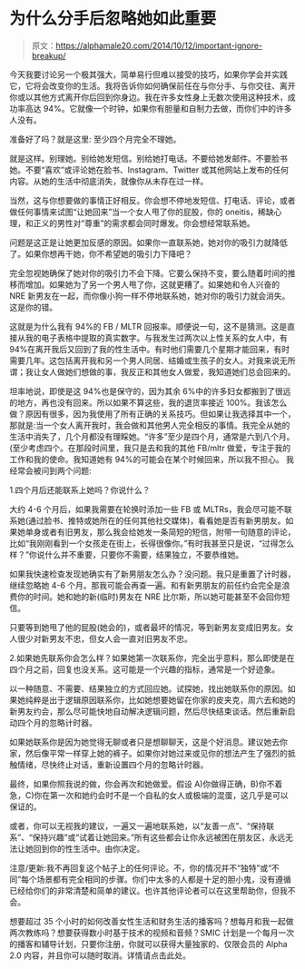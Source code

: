 # 为什么分手后忽略她如此重要

> 原文：<https://alphamale20.com/2014/10/12/important-ignore-breakup/>

今天我要讨论另一个极其强大，简单易行但难以接受的技巧，如果你学会并实践它，它将会改变你的生活。我将告诉你如何确保前任在与你分手、与你交往、离开你或以其他方式离开你后回到你身边。我在许多女性身上无数次使用这种技术，成功率高达 94%。它就像一个时钟，如果你有胆量和自制力去做，而你们中的许多人没有。

准备好了吗？就是这里:
至少四个月完全不理她。

就是这样。别理她。别给她发短信。别给她打电话。不要给她发邮件。不要脸书她。不要“喜欢”或评论她在脸书、Instagram、Twitter 或其他网站上发布的任何内容。从她的生活中彻底消失，就像你从未存在过一样。

当然，这与你想要做的事情正好相反。你会想不停地发短信、打电话、评论，或者做任何事情来试图“让她回来”当一个女人甩了你的屁股，你的 oneitis，稀缺心理，和正义的男性对“尊重”的需求都会同时爆发。你会想经常联系她。

问题是这正是让她更加反感的原因。如果你一直联系她，她对你的吸引力就降低了。如果你想再干她，你不希望她的吸引力下降吧？

完全忽视她确保了她对你的吸引力不会下降。它要么保持不变，要么随着时间的推移而增加。如果她为了另一个男人甩了你，这就更糟了。如果她和令人兴奋的 NRE 新男友在一起，而你像小狗一样不停地联系她，她对你的吸引力就会消失。这是你的错。

这就是为什么我有 94%的 FB / MLTR 回报率。顺便说一句，这不是猜测。这是直接从我的电子表格中提取的真实数字。与我发生过两次以上性关系的女人中，有 94%在离开我后又回到了我的性生活中。有时他们需要几个星期才能回来，有时需要几年。这包括离开我和另一个男人同居、结婚或生孩子的女人。对我来说无所谓；我让女人做她们想做的事，我反正和其他女人做爱，我知道她们总会回来的。

坦率地说，即使是这 94%也是保守的，因为其余 6%中的许多妇女都搬到了很远的地方，再也没有回来。所以如果不算这些，我的退货率接近 100%。我该怎么做？原因有很多，因为我使用了所有正确的关系技巧。但如果让我选择其中一个，那就是:当一个女人离开我时，我会做和其他男人完全相反的事情。我完全从她的生活中消失了，几个月都没有理睬她。“许多”至少是四个月，通常是六到八个月。(至少考虑四个。在那段时间里，我只是去和我的其他 FB/mltr 做爱，专注于我的工作和我的使命。我知道她有 94%的可能会在某个时候回来，所以我不担心。 我经常会被问到两个问题:

1.四个月后还能联系上她吗？你说什么？

大约 4-6 个月后，如果我需要在轮换时添加一些 FB 或 MLTRs，我会尽可能不联系她(通过脸书、推特或她所在的任何其他社交媒体)，看看她是否有新男朋友。如果她单身或者有旧男友，那么我会给她发一条简短的短信，附带一句随意的评论，比如“我刚刚看到一个女孩走在街上，长得很像你。”有时我甚至只是说，“过得怎么样？”你说什么并不重要，只要你不需要，结果独立，不要恭维她。

如果我快速检查发现她确实有了新男朋友怎么办？没问题。我只是重置了计时器，继续忽略她 4-6 个月。那我可能会再查一遍。和有新男朋友的前任约会完全是浪费你的时间。她和她的新(临时)男友在 NRE 比尔斯，所以她可能甚至不会回你短信。

只要等到她甩了他的屁股(她会的)，或者最坏的情况，等到新男友变成旧男友。女人很少对新男友不忠，但女人会一直对旧男友不忠。

2.如果她先联系你会怎么样？如果她第一次联系你，完全出乎意料，那么即使是在四个月之前，回复也没关系。这可能是一个兴趣的指标，通常是一个好迹象。

以一种随意、不需要、结果独立的方式回应她。试探她，找出她联系你的原因。如果她纯粹是出于逻辑原因联系你，比如她想要她留在你家的皮夹克，周六去和她的新男友约会，那么尽可能快地自动解决逻辑问题，然后尽快结束谈话。然后重新启动四个月的忽略计时器。

如果她联系你是因为她觉得无聊或者只是想聊聊天，这是个好消息。建议她去你家，然后像平常一样穿上她的裤子。如果你对她过来或见你的想法产生了强烈的抵触情绪，尽快终止对话，重新设置四个月的忽略计时器。

最终，如果你照我说的做，你会再次和她做爱。假设 A)你做得正确，B)你不着急，C)你在第一次和她约会时不是一个自私的女人或极端的混蛋，这几乎是可以保证的。

或者，你可以无视我的建议，一遍又一遍地联系她，以“友善一点”、“保持联系”、“保持兴趣”或“试着让她回来。”所有这些都会让你永远被困在朋友区，永远无法让她回到你的性生活中。由你决定。

注意/更新:我不再回复这个帖子上的任何评论。不，你的情况并不“独特”或“不同”每个场景都有完全相同的步骤。你们中太多的人都是十足的胆小鬼，没有遵循已经给你们的非常清楚和简单的建议。也许其他评论者可以在这里帮助你，但我不会。

想要超过 35 个小时的如何改善女性生活和财务生活的播客吗？想每月和我一起做两次教练吗？想要获得数小时基于技术的视频和音频？SMIC 计划是一个每月一次的播客和辅导计划，只要你注册，你就可以获得大量独家的、仅限会员的 Alpha 2.0 内容，并且你可以随时取消。详情请点击此处。